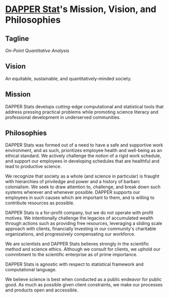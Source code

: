 # [DAPPER Stat](https://www.dapperstats.com)'s Mission, Vision, and Philosophies

## Tagline

*On-Point Quantitative Analysis*

## Vision 

An equitable, sustainable, and quantitatively-minded society.

## Mission 

DAPPER Stats develops cutting-edge computational and statistical tools that address pressing practical problems while promoting science literacy and professional development in underserved communities. 

## Philosophies

DAPPER Stats was formed out of a need to have a safe and supportive work environment, and as such, prioritizes employee health and well-being as an ethical standard. We actively challenge the notion of a rigid work schedule, and support our employees in developing schedules that are healthful and lead to productive science.

We recognize that society as a whole (and science in particular) is fraught with hierarchies of priviledge and power and a history of barbarc colonialism. We seek to draw attention to, challenge, and break down such systems wherever and whenever possible. DAPPER supports our employees in such causes which are important to them, and is willing to contribute resources as possible.

DAPPER Stats is a for-profit company, but we do not operate with profit motives. We intentionally challenge the legacies of accumulated wealth through actions such as providing free resources, leveraging a sliding scale approach with clients, financially investing in our community's charitable organizations, and progressively compensating our workforce. 

We are scientists and DAPPER Stats believes strongly in the scientific method and science ethics. Although we consult for clients, we uphold our commitment to the scientific enterprise as of prime importance. 

DAPPER Stats is agnostic with respect to statistical framework and computational language.  

We believe science is best when conducted as a public endeavor for public good. As much as possible given client constraints, we make our processes and products open and accessible. 
